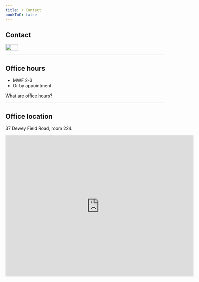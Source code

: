 ```yaml
---
title: + Contact
bookToC: false
---
```


## Contact


<SCRIPT TYPE="text/javascript">
<!-- 
// protected email script by Joe Maller
// JavaScripts available at http://www.joemaller.com
// this script is free to use and distribute
// but please credit me and/or link to my site

emailE='no-silo.com'
emailE=('mail' + '@' + emailE)
document.write('<A href="mailto:' + emailE + '">' + emailE + '</a>')

 //-->
</script>

<NOSCRIPT>
  <img src='mail.png' height="20" width="40">
</NOSCRIPT>

---

## Office hours

- <i class="fas fa-clock"></i> MWF 2-3
- Or by appointment

<i class="fas fa-question-circle"></i> [What are office hours?](https://vimeo.com/270014784)

---

## Office location

<i class="fas fa-map-marker-alt"></i> 37 Dewey Field Road, room 224.


<iframe src="https://www.google.com/maps/embed?pb=!1m18!1m12!1m3!1d2884.0773307396094!2d-72.28864368406833!3d43.708941979119444!2m3!1f0!2f0!3f0!3m2!1i1024!2i768!4f13.1!3m3!1m2!1s0x4cb4c9c4ddbc85d7%3A0x147db295894f123c!2s37%20Dewey%20Field%20Road!5e0!3m2!1sen!2sus!4v1590085426966!5m2!1sen!2sus" width="600" height="450" frameborder="0" style="border:0;" allowfullscreen="" aria-hidden="false" tabindex="0"></iframe>

